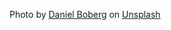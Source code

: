 Photo by <a href="https://unsplash.com/@dbbrg?utm_content=creditCopyText&utm_medium=referral&utm_source=unsplash">Daniel Boberg</a> on <a href="https://unsplash.com/photos/a-black-and-white-photo-of-a-tree-6PLyWqb-qGI?utm_content=creditCopyText&utm_medium=referral&utm_source=unsplash">Unsplash</a>
      